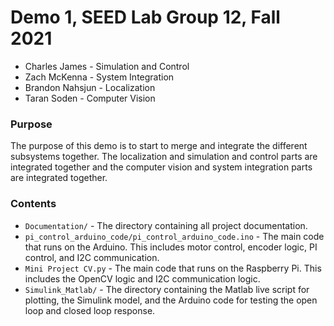 # Demo 1, SEED Lab Group 12, Fall 2021
* Charles James - Simulation and Control
* Zach McKenna - System Integration
* Brandon Nahsjun - Localization
* Taran Soden - Computer Vision

### Purpose
The purpose of this demo is to start to merge and integrate the different subsystems together. The localization and simulation and control parts are integrated together and the computer vision and system integration parts are integrated together.

### Contents
* `Documentation/` - The directory containing all project documentation. 
* `pi_control_arduino_code/pi_control_arduino_code.ino` - The main code that runs on the Arduino. This includes motor control, encoder logic, PI control, and I2C communication.
* `Mini Project CV.py` - The main code that runs on the Raspberry Pi. This includes the OpenCV logic and I2C communication logic.
* `Simulink_Matlab/` - The directory containing the Matlab live script for plotting, the Simulink model, and the Arduino code for testing the open loop and closed loop response.
